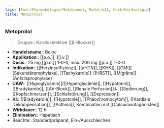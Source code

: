 ```yaml
---
tags: [Fach/Pharmakologie/Medikament, Modul/m11, Fach/Kardiologie]
title: Metoprolol
---
```

 ### Metoprolol
> Gruppe:: Kardioselektive [[β-Blocker]]
- **Handelsname**:: Beloc
- **Applikation**:: [[p.o.]], [[i.v.]]
- **Dosis**:: 25 mg [[p.o.]] 1-0-0, max. 200 mg [[p.o.]] 1-0-0
- **Indikation**:: [[Herzinsuffizienz]], [[aHTN]], [[KHK]], [[OMI]] (Sekundärprophylaxe), [[Tachykardie]]-[[HRST]], [[Migräne]] (Anfallsprophylaxe)
- **UAW**:: [[Hypoglycämie]]/[[Hyperglycämie]], [[Hypotonie]], [[Bradykardie]], [[AV-Block]], [[Renale Perfusion]]↓, [[Sedierung]], [[Kopfschmerzen]], [[Schlafstörung]], [[Depression]]
- **KI**:: [[Bradykardie]], [[Hypotonie]], [[Phäochromocytom]], [[Kardiale Dekompensation]], [[Asthma]], Kombination mit [[Calciumantagonisten]]
- **Wirkdauer**:: 12 h
- **Elimination**:: Hepatisch
- Beachte:: Standardpräparat, Ein-/Ausschleichen